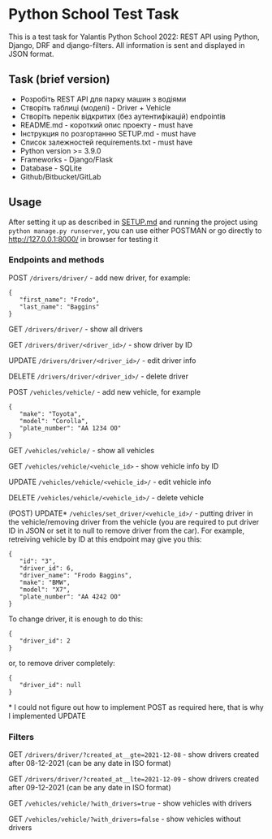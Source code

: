 # Python School Test Task

This is a test task for Yalantis Python School 2022: REST API using Python, Django, DRF and django-filters. All information is sent and displayed in JSON format.

## Task (brief version)

+ Розробіть REST API для парку машин з водіями
+ Створіть таблиці (моделі) - Driver + Vehicle
+ Створіть перелік відкритих (без аутентифікацій) endpointів
+ README.md - короткий опис проекту - must have
+ Інструкция по розгортанню SETUP.md - must have
+ Список залежностей requirements.txt - must have
+ Python version >= 3.9.0
+ Frameworks - Django/Flask
+ Database - SQLite
+ Github/Bitbucket/GitLab


## Usage

After setting it up as described in [SETUP.md](https://github.com/daria-06/python-school-test-task/blob/master/SETUP.md) and running the project using ```python manage.py runserver```, you can use either POSTMAN or go directly to http://127.0.0.1:8000/ in browser for testing it

### Endpoints and methods

POST `/drivers/driver/` - add new driver, for example:

```
{
   "first_name": "Frodo",
   "last_name": "Baggins"
}
```

GET `/drivers/driver/` - show all drivers

GET `/drivers/driver/<driver_id>/` - show driver by ID

UPDATE `/drivers/driver/<driver_id>/` - edit driver info

DELETE `/drivers/driver/<driver_id>/` - delete driver


POST `/vehicles/vehicle/` - add new vehicle, for example

```
{
   "make": "Toyota",
   "model": "Corolla",
   "plate_number": "AA 1234 OO"
}
```

GET `/vehicles/vehicle/` - show all vehicles

GET `/vehicles/vehicle/<vehicle_id>` - show vehicle info by ID

UPDATE `/vehicles/vehicle/<vehicle_id>/` - edit vehicle info

DELETE `/vehicles/vehicle/<vehicle_id>/` - delete vehicle

(POST) UPDATE* `/vehicles/set_driver/<vehicle_id>/` - putting driver in the vehicle/removing driver from the vehicle (you are required to put driver ID in JSON or set it to null to remove driver from the car). For example, retreiving vehicle by ID at this endpoint may give you this:

```
{
   "id": "3",
   "driver_id": 6,
   "driver_name": "Frodo Baggins",
   "make": "BMW",
   "model": "X7",
   "plate_number": "AA 4242 OO"
}
```
To change driver, it is enough to do this:

```
{
   "driver_id": 2
}
```

or, to remove driver completely:

```
{
   "driver_id": null
}
```

\* I could not figure out how to implement POST as required here, that is why I implemented UPDATE

### Filters

GET `/drivers/driver/?created_at__gte=2021-12-08` - show drivers created after 08-12-2021 (can be any date in ISO format)

GET `/drivers/driver/?created_at__lte=2021-12-09` - show drivers created after 09-12-2021 (can be any date in ISO format)

GET `/vehicles/vehicle/?with_drivers=true` - show vehicles with drivers

GET `/vehicles/vehicle/?with_drivers=false` - show vehicles without drivers
